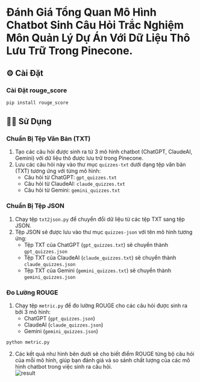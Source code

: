 # Đánh Giá Tổng Quan Mô Hình Chatbot Sinh Câu Hỏi Trắc Nghiệm Môn Quản Lý Dự Án Với Dữ Liệu Thô Lưu Trữ Trong Pinecone.
## ⚙️ Cài Đặt

### Cài Đặt rouge_score

```bash
pip install rouge_score
```

## 🧑‍💻 Sử Dụng

### Chuẩn Bị Tệp Văn Bản (TXT)

1. Tạo các câu hỏi được sinh ra từ 3 mô hình chatbot (ChatGPT, ClaudeAI, Gemini) với dữ liệu thô được lưu trữ trong Pinecone.
2. Lưu các câu hỏi này vào thư mục `quizzes-txt` dưới dạng tệp văn bản (TXT) tương ứng với từng mô hình:
   - Câu hỏi từ ChatGPT: `gpt_quizzes.txt`
   - Câu hỏi từ ClaudeAI: `claude_quizzes.txt`
   - Câu hỏi từ Gemini: `gemini_quizzes.txt`

### Chuẩn Bị Tệp JSON

1. Chạy tệp `txt2json.py` để chuyển đổi dữ liệu từ các tệp TXT sang tệp JSON.
2. Tệp JSON sẽ được lưu vào thư mục `quizzes-json` với tên mô hình tương ứng:
   - Tệp TXT của ChatGPT (`gpt_quizzes.txt`) sẽ chuyển thành `gpt_quizzes.json`
   - Tệp TXT của ClaudeAI (`claude_quizzes.txt`) sẽ chuyển thành `claude_quizzes.json`
   - Tệp TXT của Gemini (`gemini_quizzes.txt`) sẽ chuyển thành `gemini_quizzes.json`

### Đo Lường ROUGE

1. Chạy tệp `metric.py` để đo lường ROUGE cho các câu hỏi được sinh ra bởi 3 mô hình:
   - ChatGPT (`gpt_quizzes.json`)
   - ClaudeAI (`claude_quizzes.json`)
   - Gemini (`gemini_quizzes.json`)

```bash
python metric.py
```

2. Các kết quả như hình bên dưới sẽ cho biết điểm ROUGE từng bộ câu hỏi của mỗi mô hình, giúp bạn đánh giá và so sánh chất lượng của các mô hình chatbot trong việc sinh ra câu hỏi.  
![result](https://github.com/user-attachments/assets/5fe1cec1-fb9c-4caf-9237-9af15cf1e2d5)

